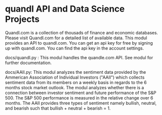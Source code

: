 # quandl API and Data Science Projects

Quandl.com is a collection of thousads of finance and economic databases. Please visit Quandl.com for a detailed list of available data.
This modul provides an API to quandl.com. You can get an api key for free by signing up with quandl.com. You can find the api key 
in the account settings.

docs/quandl.py :
This modul handles the quandle.com API. See modul for further documentation. 

docs/AAII.py:
This modul analyzes the sentiment data provided by the Ammerican Association of Individual Investors ("AAII") which collects sentiment data from its members on 
a weekly basis in regards to the 6 months stock market outlook. The modul analyzes whether there is a connection between investor sentiment
and future performance of the S&P 500. The S&P 500 performance is measured in the relative change over 6 months. 
The AAII provides three types of sentiment namely bullish, neutral, and bearish such that bullish + neutral + bearish = 1.
